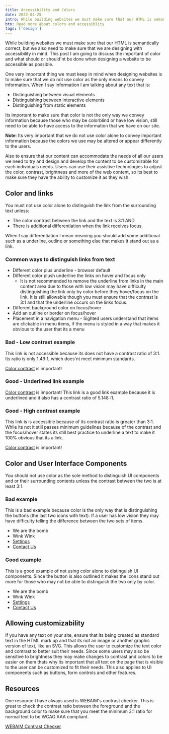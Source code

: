```yaml
---
title: Accessibility and Colors
date: 2022-04-25
intro: While building websites we must make sure that our HTML is semantically correct, but we also need to make sure that we are designing with accessibility in mind.
btn: Read more about colors and accessiblity
tags: ['design']
---
```


While building websites we must make sure that our HTML is semantically correct, but we also need to make sure that we are designing with accessibility in mind. This post I am going to discuss the important of color and what should or should'nt be done when designing a website to be accessible as possible.

One very important thing we must keep in mind when designing websites is to make sure that we do not use color as the only means to convey information. When I say information I am talking about any text that is:

- Distinguishing between visual elements
- Distinguishing between interactive elements
- Distinguishing from static elements

Its important to make sure that color is not the only way we convey information because those who may be colorblind or have low vision, still need to be able to have access to the information that we have on our site.

<div class="callout">
    <p><strong>Note</strong>: Its very important that we do not use color alone to convey important information because the colors we use may be altered or appear differently to the users.</p>
</div>

Also to ensure that our content can accommodate the needs of all our users we need to try and design and develop the content to be customizable for each individuals needs. Users can use their assistive technologies to adjust the color, contrast, brightness and more of the web content, so its best to make sure they have the ability to customize it as they wish.

## Color and links

You must not use color alone to distinguish the link from the surrounding text unless:

- The color contrast between the link and the text is 3:1 AND
- There is additional differentiation when the link receives focus.

When I say differentiation I mean meaning you should add some additional such as a underline, outline or something else that makes it stand out as a link.

### Common ways to distinguish links from text

- Different color plus underline - browser default
- Different color plush underline the links on hover and focus only
  - It is not recommended to remove the underline from links in the main content area due to those with low vision may have difficulty distinguishing the link only by color before they hover/focus on the link. It is still allowable though you must ensure that the contrast is 3:1 and that the underline occurs on the links focus.
- Different background color on focus/hover
- Add an outline or border on focus/hover
- Placement in a navigation menu - Sighted users understand that items are clickable in menu items, if the menu is styled in a way that makes it obvious to the user that its a menu
<div class="example">
    <h3>Bad - Low contrast example</h3>
    <p>This link is not accessible because its does not have a contrast ratio of 3:1. Its ratio is only 1.49:1, which does'nt meet minimum standards.</p>
    <p><a href="#0" class="low-contrast-link">Color contrast</a> is important!</p>
</div>

<div class="example">
    <h3>Good - Underlined link example</h3>
    <p><a href="#0">Color contrast</a> is important! This link is a good link example because it is underlined and it also has a contrast ratio of 5.148  :1.</p>
</div>

<div class="example">
    <h3>Good - High contrast example</h3>
    <p>This link is is accessible because of its contrast ratio is greater than 3:1. While its not it still passes minimum guidelines because of the contrast and the focus/hover states its still best practice to underline a text to make it 100% obvious that its a link.</p>
    <p><a href="#0" class="no-underline-border">Color contrast</a> is important! </p>
</div>

## Color and User Interface Components

You should not use color as the sole method to distinguish UI components and or their surrounding contents unless the contrast between the two is at least 3:1.

<div class="example">
    <h3>Bad example</h3>
    <p>This is a bad example because color is the only way that is distinguishing the buttons (the last two icons with text). If a user has low vision they may have difficulty telling the difference between the two sets of items.</p>
    <ul class="list-ui">
        <li><i class="fa-solid fa-explosion"></i> We are the bomb</li>
        <li><i class="fa-solid fa-face-kiss-wink-heart"></i> Wink Wink</li>
        <li><a class="btn-bad" href="#0"><i class="fa-solid fa-gear"></i> Settings</a></li>
        <li><a class="btn-bad" href="#0"><i class="fa-solid fa-at"></i> Contact Us</a></li>
    </ul>
</div>

<div class="example">
    <h3>Good example</h3>
    <p>This is a good example of not using color alone to distinguish UI components. Since the button is also outlined it makes the icons stand out more for those who may not be able to distinguish the two only by color. </p>
    <ul class="list-ui">
        <li><i class="fa-solid fa-explosion"></i> We are the bomb</li>
        <li><i class="fa-solid fa-face-kiss-wink-heart"></i > Wink Wink</li>
        <li><a class="btn-good" href="#0"><i class="fa-solid fa-gear"></i> Settings</a></li>
        <li><a class="btn-good" href="#0"><i class="fa-solid fa-at"></i> Contact Us</a></li>
    </ul>
</div>

## Allowing customizability

If you have any text on your site, ensure that its being created as standard text in the HTML mark up and that its not an image or another graphic version of text, like an SVG. This allows the user to customize the text color and contrast to better suit their needs. Since some users may also be sensitive to brightness they may make changes to contrast and colors to be easier on them thats why its important that all text on the page that is visible to the user can be customized to fit their needs. This also applies to UI components such as buttons, form controls and other features.

## Resources

One resource I have always used is WEBAIM's contrast checker. This is great to check the contrast ratio between the foreground and the background color to make sure that you meet the minimum 3:1 ratio for normal text to be WCAG AAA compliant.

[WEBAIM Contrast Checker](https://webaim.org/resources/contrastchecker)
